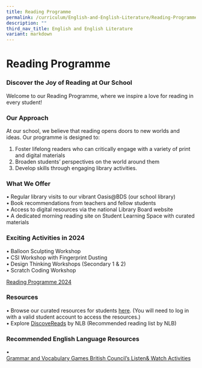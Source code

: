 ```yaml
---
title: Reading Programme
permalink: /curriculum/English-and-English-Literature/Reading-Programme/
description: ""
third_nav_title: English and English Literature
variant: markdown
---
```

Reading Programme
=================
### Discover the Joy of Reading at Our School
Welcome to our Reading Programme, where we inspire a love for reading in every student!

### Our Approach

At our school, we believe that reading opens doors to new worlds and ideas. Our programme is designed to:

1. Foster lifelong readers who can critically engage with a variety of print and digital materials
2. Broaden students’ perspectives on the world around them
3. Develop skills through engaging library activities.

### What We Offer

•	Regular library visits to our vibrant Oasis@BDS (our school library)<br>
•	Book recommendations from teachers and fellow students<br>
•	Access to digital resources via the national Library Board website <br>
•	A dedicated morning reading site on Student Learning Space with curated materials

### Exciting Activities in 2024

•	Balloon Sculpting Workshop <br>
•	CSI Workshop with Fingerprint Dusting<br>
•	Design Thinking Workshops (Secondary 1 &amp; 2)<br>
•	Scratch Coding Workshop

[Reading Programme 2024](https://docs.google.com/presentation/d/1XLk8cjpY8O3k1p1HIRFFXSFQA5vMAeR94Pf3tRzA2Z8/pub?start=true&amp;loop=true&amp;delayms=3000)


### Resources

•	Browse our curated resources for students [here](https://go.gov.sg/bdsreading2024). (You will need to log in with a valid student account to access the resources.) <br>
•	Explore [DiscoveReads](http://go.gov.sg/nlb-childrenandteens) by NLB (Recommended reading list by NLB)

### Recommended English Language Resources

•	
[Grammar and Vocabulary Games British Council’s Listen&amp; Watch Activities](https://go.gov.sg/learnenglishbritishcouncil)
